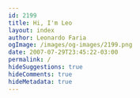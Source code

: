 ```yaml
---
id: 2199
title: Hi, I'm Leo
layout: index
author: Leonardo Faria
ogImage: /images/og-images/2199.png
date: 2007-07-29T23:45:22-03:00
permalink: /
hideSuggestions: true
hideComments: true
hideMetadata: true
---
```

